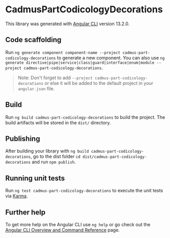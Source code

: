 # CadmusPartCodicologyDecorations

This library was generated with [Angular CLI](https://github.com/angular/angular-cli) version 13.2.0.

## Code scaffolding

Run `ng generate component component-name --project cadmus-part-codicology-decorations` to generate a new component. You can also use `ng generate directive|pipe|service|class|guard|interface|enum|module --project cadmus-part-codicology-decorations`.
> Note: Don't forget to add `--project cadmus-part-codicology-decorations` or else it will be added to the default project in your `angular.json` file. 

## Build

Run `ng build cadmus-part-codicology-decorations` to build the project. The build artifacts will be stored in the `dist/` directory.

## Publishing

After building your library with `ng build cadmus-part-codicology-decorations`, go to the dist folder `cd dist/cadmus-part-codicology-decorations` and run `npm publish`.

## Running unit tests

Run `ng test cadmus-part-codicology-decorations` to execute the unit tests via [Karma](https://karma-runner.github.io).

## Further help

To get more help on the Angular CLI use `ng help` or go check out the [Angular CLI Overview and Command Reference](https://angular.io/cli) page.
